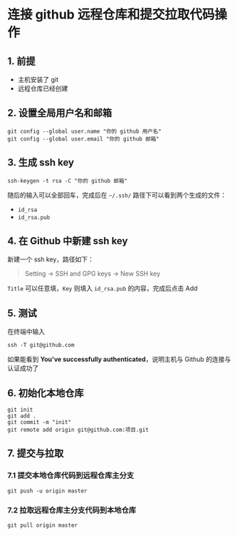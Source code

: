 # 连接 github 远程仓库和提交拉取代码操作

## 1. 前提
- 主机安装了 git
- 远程仓库已经创建

## 2. 设置全局用户名和邮箱
```shell
git config --global user.name "你的 github 用户名"
git config --global user.email "你的 github 邮箱"
```

## 3. 生成 ssh key
```shell
ssh-keygen -t rsa -C "你的 github 邮箱"
```

随后的输入可以全部回车，完成后在 `~/.ssh/` 路径下可以看到两个生成的文件：

- `id_rsa`
- `id_rsa.pub`

## 4. 在 Github 中新建 ssh key

新建一个 ssh key，路径如下：

> Setting -> SSH and GPG keys -> New SSH key

`Title` 可以任意填，`Key` 则填入 `id_rsa.pub` 的内容，完成后点击 Add

## 5. 测试
在终端中输入
```shell
ssh -T git@github.com
```
如果能看到 **You've successfully authenticated**，说明主机与 Github 的连接与认证成功了

## 6. 初始化本地仓库

```shell
git init
git add .
git commit -m "init"
git remote add origin git@github.com:项目.git
```

## 7. 提交与拉取

### 7.1 提交本地仓库代码到远程仓库主分支

```shell
git push -u origin master
```

### 7.2 拉取远程仓库主分支代码到本地仓库

```shell
git pull origin master
```